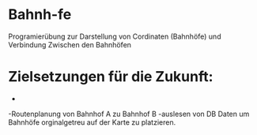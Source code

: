 # Bahnh-fe

Programierübung zur Darstellung von Cordinaten (Bahnhöfe) und Verbindung Zwischen den Bahnhöfen

# Zielsetzungen für die Zukunft:
-
-Routenplanung von Bahnhof A zu Bahnhof B
-auslesen von DB Daten um Bahnhöfe orginalgetreu auf der Karte zu platzieren. 
